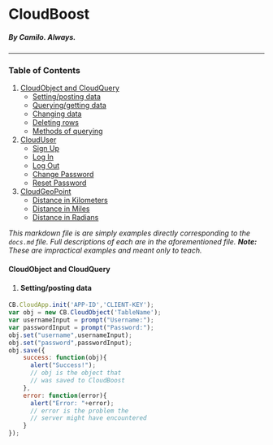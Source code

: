 # CloudBoost
##### By Camilo. Always.
***
### Table of Contents
1. [CloudObject and CloudQuery](#cloudobject-and-cloudquery)
    * [Setting/posting data](#settingposting-data)
    * [Querying/getting data](#queryinggetting-data)
    * [Changing data](#changing-data)
    * [Deleting rows](#deleting-rows)
    * [Methods of querying](#methods-of-querying)
2. [CloudUser](#clouduser)
    * [Sign Up](#sign-up)
    * [Log In](#log-in)
    * [Log Out](#log-out)
    * [Change Password](#change-password)
    * [Reset Password](#reset-password)
3. [CloudGeoPoint](#cloudgeopoint)
    * [Distance in Kilometers](#distance-in-kilometers)
    * [Distance in Miles](#distance-in-miles)
    * [Distance in Radians](#distance-in-radians)

*This markdown file is are simply examples directly corresponding to the `docs.md` file. Full descriptions  of each are in the aforementioned file. **Note:** These are impractical examples and meant only to teach.*

#### CloudObject and CloudQuery
1. #### Setting/posting data
```JavaScript
CB.CloudApp.init('APP-ID','CLIENT-KEY');
var obj = new CB.CloudObject('TableName');
var usernameInput = prompt("Username:");
var passwordInput = prompt("Password:");
obj.set("username",usernameInput);
obj.set("password",passwordInput);
obj.save({
    success: function(obj){
      alert("Success!");
      // obj is the object that
      // was saved to CloudBoost
    },
    error: function(error){
      alert("Error: "+error);
      // error is the problem the
      // server might have encountered
    }
});
```
